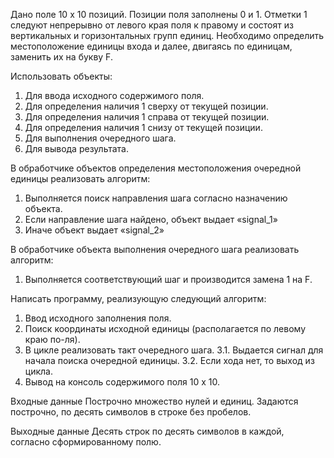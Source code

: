 Дано поле 10 х 10 позиций. Позиции поля заполнены 0 и 1. Отметки 1 следуют непрерывно от левого края поля к правому и состоят из вертикальных и горизонтальных групп единиц.
Необходимо определить местоположение единицы входа и далее, двигаясь по единицам, заменить их на букву F.

Использовать объекты:
1. Для ввода исходного содержимого поля.
2. Для определения наличия 1 сверху от текущей позиции.
3. Для определения наличия 1 справа от текущей позиции.
4. Для определения наличия 1 снизу от текущей позиции.
5. Для выполнения очередного шага.
6. Для вывода результата.

В обработчике объектов определения местоположения очередной единицы реализовать алгоритм:
1. Выполняется поиск направления шага согласно назначению объекта.
2. Если направление шага найдено, объект выдает «signal_1»
3. Иначе объект выдает «signal_2»

В обработчике объекта выполнения очередного шага реализовать алгоритм:
1. Выполняется соответствующий шаг и производится замена 1 на F.

Написать программу, реализующую следующий алгоритм:
1. Ввод исходного заполнения поля.
2. Поиск координаты исходной единицы (располагается по левому краю по-ля).
3. В цикле реализовать такт очередного шага.
    3.1. Выдается сигнал для начала поиска очередной единицы.
    3.2. Если хода нет, то выход из цикла.
4. Вывод на консоль содержимого поля 10 х 10.

Входные данные
Построчно множество нулей и единиц.
Задаются построчно, по десять символов в строке без пробелов.

Выходные данные
Десять строк по десять символов в каждой, согласно сформированному полю.
